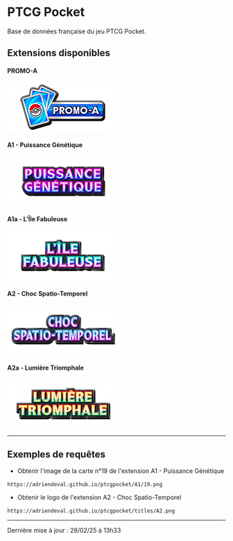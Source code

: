 # PTCG Pocket
Base de données française du jeu PTCG Pocket.

## Extensions disponibles
#### PROMO-A
![PROMO-A](https://raw.githubusercontent.com/adriendeval/ptcgpocket/refs/heads/main/titles/PROMO-A.png)

#### A1 - Puissance Génétique
![Puissance Génétique](https://raw.githubusercontent.com/adriendeval/ptcgpocket/refs/heads/main/titles/A1.png)

#### A1a - L'Île Fabuleuse
![L'Île Fabuleuse](https://raw.githubusercontent.com/adriendeval/ptcgpocket/refs/heads/main/titles/A1a.png)

#### A2 - Choc Spatio-Temporel
![Choc Spatio-Temporel](https://raw.githubusercontent.com/adriendeval/ptcgpocket/refs/heads/main/titles/A2.png)

#### A2a - Lumière Triomphale
![Lumière Triomphale](https://raw.githubusercontent.com/adriendeval/ptcgpocket/refs/heads/main/titles/A2a.png)


---

## Exemples de requêtes

- Obtenir l'image de la carte n°19 de l'extension A1 - Puissance Génétique
```
https://adriendeval.github.io/ptcgpocket/A1/19.png
```


- Obtenir le logo de l'extension A2 - Choc Spatio-Temporel
```
https://adriendeval.github.io/ptcgpocket/titles/A2.png
```

---

Dernière mise à jour : 28/02/25 à 13h33
